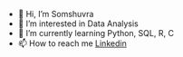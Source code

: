 - 👋 Hi, I’m Somshuvra
- 👀 I’m interested in Data Analysis
- 🌱 I’m currently learning Python, SQL, R, C
- 📫 How to reach me [Linkedin](https://www.linkedin.com/in/somshuvra-bandyopadhyay-2792041b4/)

<!---
Somshuvra22/Somshuvra22 is a ✨ special ✨ repository because its `README.md` (this file) appears on your GitHub profile.
You can click the Preview link to take a look at your changes.
--->
